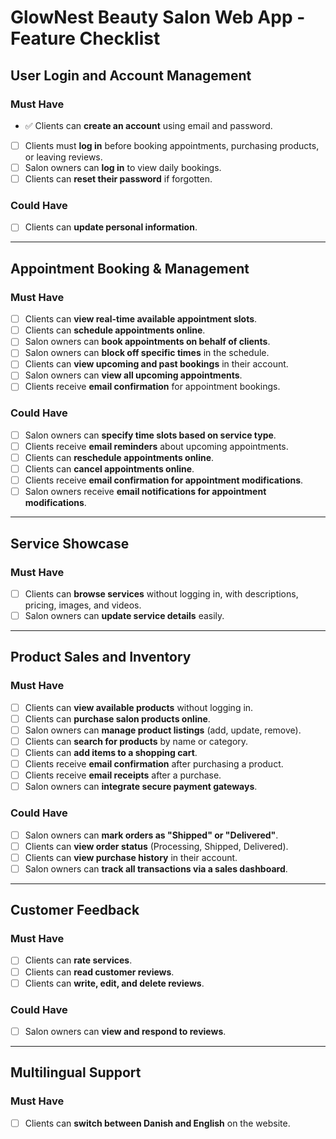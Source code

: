 # GlowNest Beauty Salon Web App - Feature Checklist

## User Login and Account Management

### Must Have
- ✅ Clients can **create an account** using email and password.
- [ ] Clients must **log in** before booking appointments, purchasing products, or leaving reviews.
- [ ] Salon owners can **log in** to view daily bookings.
- [ ] Clients can **reset their password** if forgotten.

### Could Have
- [ ] Clients can **update personal information**.

---

## Appointment Booking & Management

### Must Have
- [ ] Clients can **view real-time available appointment slots**.
- [ ] Clients can **schedule appointments online**.
- [ ] Salon owners can **book appointments on behalf of clients**.
- [ ] Salon owners can **block off specific times** in the schedule.
- [ ] Clients can **view upcoming and past bookings** in their account.
- [ ] Salon owners can **view all upcoming appointments**.
- [ ] Clients receive **email confirmation** for appointment bookings.

### Could Have
- [ ] Salon owners can **specify time slots based on service type**.
- [ ] Clients receive **email reminders** about upcoming appointments.
- [ ] Clients can **reschedule appointments online**.
- [ ] Clients can **cancel appointments online**.
- [ ] Clients receive **email confirmation for appointment modifications**.
- [ ] Salon owners receive **email notifications for appointment modifications**.

---

## Service Showcase

### Must Have
- [ ] Clients can **browse services** without logging in, with descriptions, pricing, images, and videos.
- [ ] Salon owners can **update service details** easily.

---

## Product Sales and Inventory

### Must Have
- [ ] Clients can **view available products** without logging in.
- [ ] Clients can **purchase salon products online**.
- [ ] Salon owners can **manage product listings** (add, update, remove).
- [ ] Clients can **search for products** by name or category.
- [ ] Clients can **add items to a shopping cart**.
- [ ] Clients receive **email confirmation** after purchasing a product.
- [ ] Clients receive **email receipts** after a purchase.
- [ ] Salon owners can **integrate secure payment gateways**.

### Could Have
- [ ] Salon owners can **mark orders as "Shipped" or "Delivered"**.
- [ ] Clients can **view order status** (Processing, Shipped, Delivered).
- [ ] Clients can **view purchase history** in their account.
- [ ] Salon owners can **track all transactions via a sales dashboard**.

---

## Customer Feedback

### Must Have
- [ ] Clients can **rate services**.
- [ ] Clients can **read customer reviews**.
- [ ] Clients can **write, edit, and delete reviews**.

### Could Have
- [ ] Salon owners can **view and respond to reviews**.

---

## Multilingual Support

### Must Have
- [ ] Clients can **switch between Danish and English** on the website.
